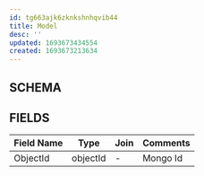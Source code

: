 ```yaml
---
id: tg663ajk6zknkshnhqvib44
title: Model
desc: ''
updated: 1693673434554
created: 1693673213634
---
```


## SCHEMA

## FIELDS

| Field Name    | Type          | Join          | Comments        |
| ------------- | ------------- | ------------- |   ------------- |
| ObjectId      | objectId      | -             | Mongo Id        |
